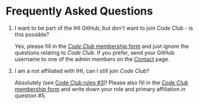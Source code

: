 # Frequently Asked Questions

1. I want to be part of the IHI GitHub, but don't want to join _Code Club_ - is this possible?

   Yes, please fill in the [_Code Club_ membership form](https://forms.office.com/Pages/ResponsePage.aspx?id=_oivH5ipW0yTySEKEdmlwmTLVShUkb9Nh40TgmRp95lUQjdSM0JDQzNPMURSRDZWTzFLRjY0WU1QMi4u) and just ignore the questions relating to _Code Club_. If you prefer, send your GitHub username to one of the admin members on the [Contact](Contact) page.

1. I am a not affiliated with IHI, can I still join _Code Club_?

   Absolutely (see [Code Club rules #3](rules))! Please also fill in the [_Code Club_ membership form](https://forms.office.com/Pages/ResponsePage.aspx?id=_oivH5ipW0yTySEKEdmlwmTLVShUkb9Nh40TgmRp95lUQjdSM0JDQzNPMURSRDZWTzFLRjY0WU1QMi4u) and write down your role and primary affiliation in question #5.
